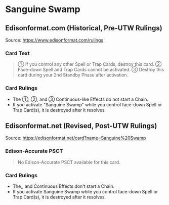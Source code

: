 # Sanguine Swamp

## Edisonformat.com (Historical, Pre-UTW Rulings)

Source: https://www.edisonformat.com/rulings

### Card Text

> ① If you control any other Spell or Trap Cards, destroy this card. ② Face-down Spell and Trap Cards cannot be activated. ③ Destroy this card during your 2nd Standby Phase after activation.

### Card Rulings

*   The ①, ②, and ③ Continuous-like Effects do not start a Chain.
*   If you activate "Sanguine Swamp" while you control face-down Spell or Trap Card(s), it is destroyed after it resolves.

## Edisonformat.net (Revised, Post-UTW Rulings)

Source: https://edisonformat.net/card?name=Sanguine%20Swamp

### Edison-Accurate PSCT

> No Edison-Accurate PSCT available for this card.

### Card Rulings

*   The,, and Continuous Effects don't start a Chain.
*   If you activate Sanguine Swamp while you control face-down Spell or Trap Card(s), it is destroyed after it resolves.
            